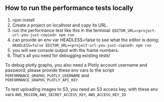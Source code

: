 ## How to run the performance tests locally

1. npm install
2. Create a project on localhost and copy its URL.
3. run the performance test like this in the terminal: `EDITOR_URL=<project-url-you-just-copied> npm run`
4. can provide an env var HEADLESS=false to see what the editor is doing: `HEADLESS=false EDITOR_URL=<project-url-you-just-copied> npm run`
5. you will see console output with the frame numbers.
6. That's all you need for debugging existing tests!

To debug plotly graphs, you also need a Plotly account username and password, please provide these env vars to the script `PERFORMANCE_GRAPHS_PLOTLY_USERNAME` and `PERFORMANCE_GRAPHS_PLOTLY_API_KEY`

To test uploading images to S3, you need an S3 access key, with these env vars `AWS_REGION`, `AWS_SECRET_ACCESS_KEY`, `AWS_ACCESS_KEY_ID`
